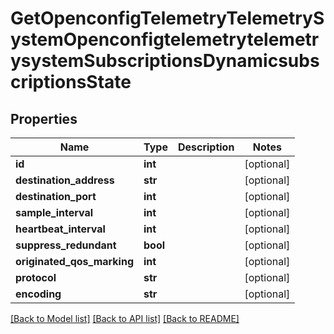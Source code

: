 # GetOpenconfigTelemetryTelemetrySystemOpenconfigtelemetrytelemetrysystemSubscriptionsDynamicsubscriptionsState

## Properties
Name | Type | Description | Notes
------------ | ------------- | ------------- | -------------
**id** | **int** |  | [optional] 
**destination_address** | **str** |  | [optional] 
**destination_port** | **int** |  | [optional] 
**sample_interval** | **int** |  | [optional] 
**heartbeat_interval** | **int** |  | [optional] 
**suppress_redundant** | **bool** |  | [optional] 
**originated_qos_marking** | **int** |  | [optional] 
**protocol** | **str** |  | [optional] 
**encoding** | **str** |  | [optional] 

[[Back to Model list]](../README.md#documentation-for-models) [[Back to API list]](../README.md#documentation-for-api-endpoints) [[Back to README]](../README.md)


